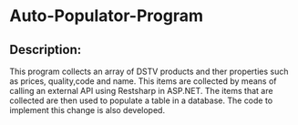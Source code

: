 # Auto-Populator-Program

## Description:
This program collects an array of DSTV products and ther properties such as prices, quality,code and name. This items are collected by means of calling an external API using Restsharp in ASP.NET. The items that are collected are then used to populate a table in a database. The code to implement this change is also developed.
